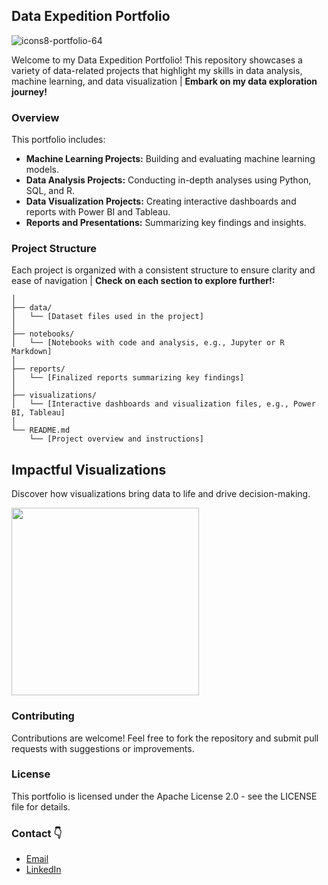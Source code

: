 ## Data Expedition Portfolio
![icons8-portfolio-64](https://github.com/user-attachments/assets/68b446a2-43c7-4f06-a136-b8e884c743d4)

Welcome to my Data Expedition Portfolio! This repository showcases a variety of data-related projects that highlight my skills in data analysis, machine learning, and data visualization | **Embark on my data exploration journey!**

### Overview

This portfolio includes:

* **Machine Learning Projects:** Building and evaluating machine learning models.
* **Data Analysis Projects:** Conducting in-depth analyses using Python, SQL, and R.
* **Data Visualization Projects:** Creating interactive dashboards and reports with Power BI and Tableau.
* **Reports and Presentations:** Summarizing key findings and insights.

### Project Structure

Each project is organized with a consistent structure to ensure clarity and ease of navigation | **Check on each section to explore further!:**

```project_name/
│
├── data/
│   └── [Dataset files used in the project]
│
├── notebooks/
│   └── [Notebooks with code and analysis, e.g., Jupyter or R Markdown]
│
├── reports/
│   └── [Finalized reports summarizing key findings]
│
├── visualizations/
│   └── [Interactive dashboards and visualization files, e.g., Power BI, Tableau]
│
└── README.md
    └── [Project overview and instructions]
```    

## Impactful Visualizations

Discover how visualizations bring data to life and drive decision-making.

<img src="https://github.com/user-attachments/assets/9d1d31a7-1550-427d-a4b1-ea924aa3e0b2?raw=true" width="300" height="300" />

### Contributing

Contributions are welcome! Feel free to fork the repository and submit pull requests with suggestions or improvements.

### License

This portfolio is licensed under the Apache License 2.0 - see the LICENSE file for details.

### Contact 👇

- [Email](mailto:jaarguga@outlook.com)
- [LinkedIn](https://www.linkedin.com/in/jaarguga/)
